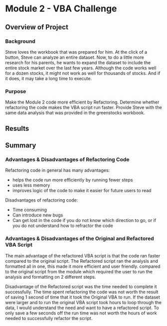 # Module 2 - VBA Challenge

## Overview of Project

### Background
Steve loves the workbook that was prepared for him. At the click of a button, Steve can analyze an entire dataset. Now, to do a little more research for his parents, he wants to expand the dataset to include the entire stock market over the last few years. Although the code works well for a dozen stocks, it might not work as well for thousands of stocks. And if it does, it may take a long time to execute.

### Purpose
Make the Module 2 code more efficient by Refactoring. Determine whether refactoring the code makes the VBA script run faster.  Provide Steve with the same data analysis that was provided in the greenstocks workbook.

## Results

## Summary

### Advantages & Disadvantages of Refactoring Code
Refactoring code in general has many advantages:
  - helps the code run more efficiently by running fewer steps
  - uses less memory
  - improves logic of the code to make it easier for future users to read

Disadvantages of refactoring code:
- Time consuming
- Can introduce new bugs
- Can get lost in the code if you do not know which direction to go, or if you do not understand how to refractor the code


### Advantages & Disadvantages of the Original and Refactored VBA Script
The main advantage of the refactored VBA script is that the code ran faster compared to the original script. The Refactored script ran the analysis and formatted all in one, this made it more efficient and user friendly. compared to the original script from the module which required the user to run the analysis and formatting on 2 different steps.

Disadvantage of the Refactored script was the time needed to complete it successfully. The time spent refactoring the code was not worth the result of saving 1 second of time that it took the Original VBA to run. If the dataset were larger and to run the original VBA script took hours to loop through the data, I would understand the need and want to have a refactored script. To only save a few seconds off the run time was not worth the hours of work needed to successfully refactor the script.
